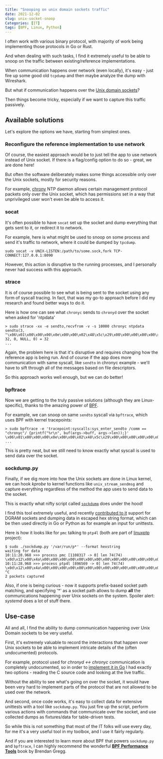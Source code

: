 ```yaml
---
title: "Snooping on unix domain sockets traffic"
date: 2021-12-02
slug: unix-socket-snoop
Categories: [IT]
tags: [BPF, Linux, Python]
---
```


I often work with various binary protocol, with majority of work being implementing those protocols in Go or Rust.

And when dealing with such tasks, I find it extremely useful to be able to snoop on
the traffic between existing/reference implementations.

When communication happens over network (even locally), it's easy - just fire up some
good old `tcpdump` and then maybe analyze the dump with Wireshark.

But what if communication happens over the [Unix domain sockets](https://man7.org/linux/man-pages/man7/unix.7.html)?

Then things become tricky, especially if we want to capture this traffic passively.

## Available solutions

Let's explore the options we have, starting from simplest ones.

### Reconfigure the reference implementation to use network

Of course, the easiest approach would be to just tell the app to use network instead of Unix socket.
If there is a flag/config option to do so - great, we are done here!

But often the software deliberately makes some things accessible only over the Unix sockets, mostly for security reasons.

For example, [chrony](https://chrony.tuxfamily.org/) NTP daemon allows certain management protocol packets only over the Unix socket,
which has permissions set in a way that unprivileged user won't even be able to access it.

### socat

It's often possible to have `socat` set up the socket and dump everything that gets sent to it, or redirect it to network.

For example, here is what might be used to snoop on some process and send it's traffic to network, where it could be dumped by `tpcdump`.
```
sudo socat -v UNIX-LISTEN:/path/to/some.sock,fork TCP-CONNECT:127.0.0.1:8090
```

However, this action is disruptive to the running processes, and I personally never had success with this approach.

### strace

It is of course possible to see what is being sent to the socket using any form of syscall tracing.
In fact, that was my go-to approach before I did my research and found better ways to do it.

Here is how one can see what `chronyc` sends to `chronyd` over the socket when asked for 'ntpdata'
```
> sudo strace -xx -e sendto,recvfrom -v -s 10000 chronyc ntpdata
sendto(3, "\x06\x01\x00\x00\x00\x0e\x00\x00\x02\x48\x5c\x29\x00\x00\x00\x00\x00\x00\x00\x00\x00\x00\x00\x00\x00\x00\x00\x00\x00\x00\x00\x00", 32, 0, NULL, 0) = 32
...
```

Again, the problem here is that it's disruptive and requires changing how the reference app is being run.
And of course if the app does more communication with same syscall, like `sendto` in chronyc example -
we'll have to sift through all of the messages based on file descriptors.

So this approach works well enough, but we can do better!

### bpftrace

Now we are getting to the truly passive solutions (although they are Linux-specific),
thanks to the amazing power of [BPF](https://www.kernel.org/doc/html/latest/bpf/index.html).

For example, we can snoop on same `sendto` syscall via `bpftrace`, which uses BPF with kernel tracepoints:
```
> sudo bpftrace -e 'tracepoint:syscalls:sys_enter_sendto /comm == "chronyc"/ {printf("%r\n", buf(args->buff, args->len));}'
\x06\x01\x00\x00\x00\x0e\x00\x00\x02\x48\x5c\x29\x00\x00\x00\x00\x00\x00\x00\x00\x00\x00\x00\x00\x00\x00\x00\x00\x00\x00\x00\x00
...
```

This is pretty neat, but we still need to know exactly what syscall is used to send data over the socket.

### sockdump.py

Finally, if we dig more into how the Unix sockets are done in Linux kernel, we can hook *kprobe* to kernel
functions like `unix_stream_sendmsg` and capture everything regardless of the method the app uses to send data to the socket.

This is exactly what nifty script called [`sockdump`](https://github.com/mechpen/sockdump) does under the hood!

I find this tool extremely useful, and recently [contributed to it](https://github.com/mechpen/sockdump/pull/8)
support for DGRAM sockets and dumping data in escaped hex string format,
which can be then used directly in Go or Python as for example an input for unittests.

Here is how it looks like for `pmc` talking to `ptp4l` (both are part of [linuxptp](http://linuxptp.sourceforge.net) project):

```
$ sudo ./sockdump.py '/var/run/p*' --format hexstring
waiting for data
10:11:28.968 >>> process pmc [1108317 -> 0] len 74(74)
\x0d\x12\x00\x4a\x00\x00\x00\x00\x00\x00\x00\x00\x00\x00\x00\x00\x00\x00\x00\x00\x00\x00\x00\x00\x00\x00\x00\x00\xe9\x5d\x00\x00\x04\x7f\xff\xff\xff\xff\xff\xff\xff\xff\xff\xff\x00\x00\x00\x00\x00\x01\x00\x16\x20\x00\x00\x00\x00\x00\x00\x00\x00\x00\x00\x00\x00\x00\x00\x00\x00\x00\x00\x00\x00\x00
10:11:28.968 >>> process ptp4l [896569 -> 0] len 74(74)
\x0d\x12\x00\x4a\x00\x00\x00\x00\x00\x00\x00\x00\x00\x00\x00\x00\x00\x00\x00\x00\x48\x57\xdd\xff\xfe\x07\x93\x21\x00\x00\x00\x00\x04\x7f\x00\x00\x00\x00\x00\x00\x00\x00\xe9\x5d\x00\x00\x02\x00\x00\x01\x00\x16\x20\x00\x01\x00\x00\x01\x80\xf8\xfe\xff\xff\x80\x48\x57\xdd\xff\xfe\x07\x93\x21\x00\x00
^C
2 packets captured
```

Also, if one is being curious - now it supports prefix-based socket path matching, and specifying '*' as a socket path
allows to dump **all** the communications happening over Unix sockets on the system.
Spoiler alert: *systemd* does a lot of stuff there.

## Use-case

All and all, I find the ability to dump communication happening over Unix Domain sockets to be very useful.

First, it's extremely valuable to record the interactions that happen over Unix sockets to be able to implement
intricate details of the (often undocumented) protocols.

For example, protocol used for *chronyd <-> chronyc* communication is completely undocumented, so in order to [implement
it in Go](https://github.com/facebookincubator/ntp/tree/main/protocol/chrony) I had exactly two options - reading the C source code and looking at the live traffic.

Without the ability to see what's going on over the socket,
it would have been very hard to implement parts of the protocol that are not allowed to be used over the network.

And second, once code works, it's easy to collect data for extensive unittests with a tool like `sockdump.py`.
You just fire up the script, perform various actions with commands that communicate over the socket,
and use collected dumps as fixtures/data for table-driven tests.

So while this is not something that most of the IT folks will use every day, for me it's a very useful tool in my toolbox,
and I use it fairly regularly.

And if you are interested to learn more about BPF that powers `sockdump.py` and `bpftrace`, I can highly recommend the wonderful
[**BPF Performance Tools**](https://www.brendangregg.com/bpf-performance-tools-book.html) book by Brendan Gregg.
